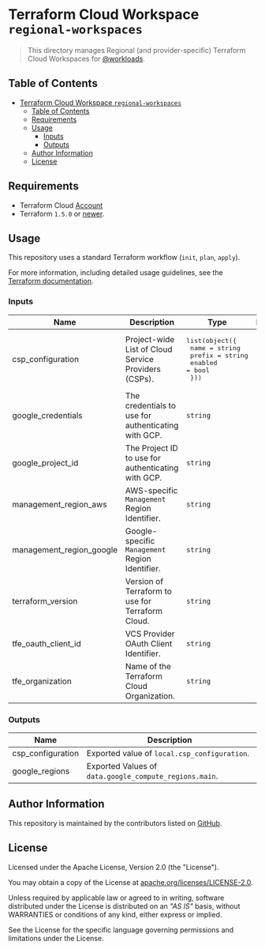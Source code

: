 # Terraform Cloud Workspace `regional-workspaces`

> This directory manages Regional (and provider-specific) Terraform Cloud Workspaces  for [@workloads](https://github.com/workloads).

## Table of Contents

<!-- TOC -->
* [Terraform Cloud Workspace `regional-workspaces`](#terraform-cloud-workspace-regional-workspaces)
  * [Table of Contents](#table-of-contents)
  * [Requirements](#requirements)
  * [Usage](#usage)
    * [Inputs](#inputs)
    * [Outputs](#outputs)
  * [Author Information](#author-information)
  * [License](#license)
<!-- TOC -->

## Requirements

* Terraform Cloud [Account](https://app.terraform.io/session)
* Terraform `1.5.0` or [newer](https://developer.hashicorp.com/terraform/downloads).

## Usage

This repository uses a standard Terraform workflow (`init`, `plan`, `apply`).

For more information, including detailed usage guidelines, see the [Terraform documentation](https://developer.hashicorp.com/terraform/cli/commands).

<!-- BEGIN_TF_DOCS -->
### Inputs

| Name | Description | Type | Required |
|------|-------------|------|:--------:|
| csp_configuration | Project-wide List of Cloud Service Providers (CSPs). | <pre>list(object({<br>    name    = string<br>    prefix  = string<br>    enabled = bool<br>  }))</pre> | yes |
| google_credentials | The credentials to use for authenticating with GCP. | `string` | yes |
| google_project_id | The Project ID to use for authenticating with GCP. | `string` | yes |
| management_region_aws | AWS-specific `Management` Region Identifier. | `string` | yes |
| management_region_google | Google-specific `Management` Region Identifier. | `string` | yes |
| terraform_version | Version of Terraform to use for Terraform Cloud. | `string` | yes |
| tfe_oauth_client_id | VCS Provider OAuth Client Identifier. | `string` | yes |
| tfe_organization | Name of the Terraform Cloud Organization. | `string` | yes |

### Outputs

| Name | Description |
|------|-------------|
| csp_configuration | Exported value of `local.csp_configuration`. |
| google_regions | Exported Values of `data.google_compute_regions.main`. |
<!-- END_TF_DOCS -->

## Author Information

This repository is maintained by the contributors listed on [GitHub](https://github.com/workloads/regional-workspaces/graphs/contributors).

## License

Licensed under the Apache License, Version 2.0 (the "License").

You may obtain a copy of the License at [apache.org/licenses/LICENSE-2.0](http://www.apache.org/licenses/LICENSE-2.0).

Unless required by applicable law or agreed to in writing, software distributed under the License is distributed on an _"AS IS"_ basis, without WARRANTIES or conditions of any kind, either express or implied.

See the License for the specific language governing permissions and limitations under the License.
